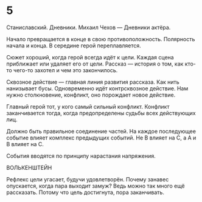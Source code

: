 # 5

Станиславский. Дневники.
Михаил Чехов — Дневники актёра.

Начало превращается в конце в свою противоположность. Полярность начала и конца. В середине герой переплавляется. 

Сюжет хороший, когда герой всегда идёт к цели. Каждая сцена приближает или удаляет его от цели. Рассказ — история о том, как кто-то чего-то захотел и чем это закончилось. 

Сквозное действие — главная линия развития рассказа. Как нить нанизывает бусы. Одновременно идёт контрсквозное действие. Нам нужно столкновение, конфликт, оно порождает новое действие. 

Главный герой тот, у кого самый сильный конфликт. Конфликт заканчивается тогда, когда предопределены судьбы всех действующих лиц.

Должно быть правильное соединение частей. На каждое последующее событие влияет комплекс предыдущих событий. Не B влияет на С, а A и B влияет на C.

События вводятся по принципу нарастания напряжения. 

ВОЛЬКЕНШТЕЙН

Рефлекс цели угасает, будучи удовлетворён. Почему занавес опускается, когда пара выходит замуж? Ведь можно так много ещё рассказать. Потому что цель достигнута, пора заканчивать.
